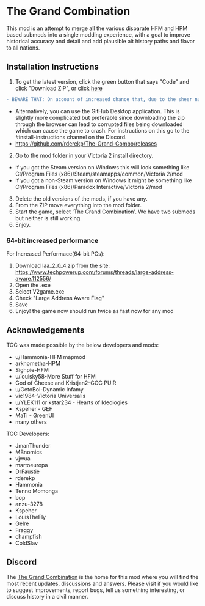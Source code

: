 # The Grand Combination

This mod is an attempt to merge all the various disparate HFM and HPM based submods into a single modding experience, with a goal to improve historical accuracy and detail and add plausible alt history paths and flavor to all nations.

## Installation Instructions

1. To get the latest version, click the green button that says "Code" and click "Download ZIP", or click [here](https://github.com/rderekp/The-Grand-Combo/archive/refs/heads/master.zip) 
```diff
- BEWARE THAT: On account of increased chance that, due to the sheer number of files, Github Zip can corrupt your download and the mod might not work. To be safe, follow instructions below on how to download the mod (its very latest version) via Github Desktop app or download the zip from pre-packed release (usually somewhat outdated). -
```
  * Alternatively, you can use the GitHub Desktop application. This is slightly more complicated but preferable since downloading the zip through the browser can lead to corrupted files being downloaded which can cause the game to crash. For instructions on this go to the #install-instructions channel on the Discord.
  * https://github.com/rderekp/The-Grand-Combo/releases
2. Go to the mod folder in your Victoria 2 install directory.
  * If you got the Steam version on Windows this will look something like C:/Program Files (x86)/Steam/steamapps/common/Victoria 2/mod
  * If you got a non-Steam version on Windows it might be something like C:/Program Files (x86)/Paradox Interactive/Victoria 2/mod
3. Delete the old versions of the mods, if you have any.
4. From the ZIP move everything into the mod folder.
5. Start the game, select 'The Grand Combination'. We have two submods but neither is still working.
6. Enjoy.

### 64-bit increased performance

For Increased Performace(64-bit PCs):
1. Download laa_2_0_4.zip from the site: https://www.techpowerup.com/forums/threads/large-address-aware.112556/
2. Open the .exe
3. Select V2game.exe
4. Check "Large Address Aware Flag"
5. Save
6. Enjoy! the game now should run twice as fast now for any mod

## Acknowledgements

TGC was made possible by the below developers and mods:

* u/Hammonia-HFM mapmod
* arkhometha-HPM
* Sighpie-HFM
* u/louisky58-More Stuff for HFM
* God of Cheese and Kristjan2-GOC PUIR
* u/GetoBoi-Dynamic Infamy
* vic1984-Victoria Universalis
* u/YLEK111 or kstar234 - Hearts of Ideologies
* Kspeher - GEF
* MaTi - GreenUI
* many others

TGC Developers:

* JmanThunder
* MBnomics
* vjwua
* martoeuropa
* DrFaustie
* rderekp
* Hammonia
* Tenno Momonga
* bop
* anzu-3278
* Kspeher
* LouisTheFly
* Gelre
* Fraggy
* champfish
* ColdSlav

## Discord

The [The Grand Combination](https://discord.gg/rGfQAgwyST) is the home for this mod where you will find the most recent updates, discussions and answers. Please visit if you would like to suggest improvements, report bugs, tell us something interesting, or discuss history in a civil manner.
